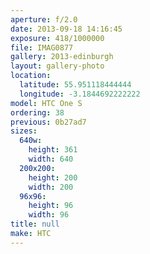 ```yaml
---
aperture: f/2.0
date: 2013-09-18 14:16:45
exposure: 418/1000000
file: IMAG0877
gallery: 2013-edinburgh
layout: gallery-photo
location:
  latitude: 55.951118444444
  longitude: -3.1844692222222
model: HTC One S
ordering: 38
previous: 0b27ad7
sizes:
  640w:
    height: 361
    width: 640
  200x200:
    height: 200
    width: 200
  96x96:
    height: 96
    width: 96
title: null
make: HTC
---
```

